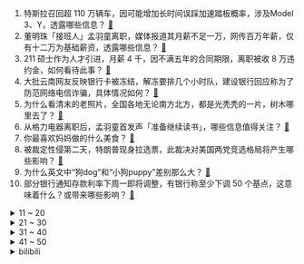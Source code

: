 1. 特斯拉召回超 110 万辆车，因可能增加长时间误踩加速踏板概率，涉及Model 3、Y，透露哪些信息？ [:link:](https://www.zhihu.com/question/600577408)
2. 董明珠「接班人」孟羽童离职，媒体报道其月薪不足一万，网传百万年薪，仅有十二万为基础薪资，透露哪些信息？ [:link:](https://www.zhihu.com/question/600534723)
3. 211 硕士作为人才引进，月薪 4 千，因不满五年的合同期限，离职被收 8 万违约金，如何看待此事？ [:link:](https://www.zhihu.com/question/600419079)
4. 大批云南网友反映银行卡被冻结，解冻要排几个小时队，建设银行回应称为了防范网络电信诈骗，具体情况如何？ [:link:](https://www.zhihu.com/question/600378266)
5. 为什么看清末的老照片，全国各地无论南方北方，都是光秃秃的一片，树木哪里去了？ [:link:](https://www.zhihu.com/question/63942060)
6. 从格力电器离职后，孟羽童首发声「准备继续读书」，哪些信息值得关注？ [:link:](https://www.zhihu.com/question/600358066)
7. 你最喜欢妈妈做的什么美食？ [:link:](https://www.zhihu.com/question/562046126)
8. 被裁定性侵第二天，特朗普现身拉选票，此裁决对美国两党竞选格局将产生哪些影响？ [:link:](https://www.zhihu.com/question/600370864)
9. 为什么英文中“狗dog”和“小狗puppy”差别那么大？ [:link:](https://www.zhihu.com/question/600172606)
10. 部分银行通知存款利率下周一即将调整，有银行称至少下调 50 个基点，这意味着什么？或带来哪些影响？ [:link:](https://www.zhihu.com/question/600592835)
<details>
<summary>11 ~ 20</summary>

11. 马论匹、猪论头、狗论条，为什么都是生活中常见的动物，但计量单位却不同？ [:link:](https://www.zhihu.com/question/599754988)
12. 如何评价《漫长的季节》中张静初饰演的成年沈墨？ [:link:](https://www.zhihu.com/question/599052121)
13. 电影《肖申克的救赎》中，老布伦获得了自由，为什么还要自杀？ [:link:](https://www.zhihu.com/question/593285390)
14. 中国政府欧亚事务特别代表将赴乌克兰等五国访问，有哪些信息值得关注？ [:link:](https://www.zhihu.com/question/600582306)
15. 辛巴直播致榴莲涨价，市监局回应，你对该事件都有哪些看法？ [:link:](https://www.zhihu.com/question/600353374)
16. 《漫长的季节》中李巧云最后为什么选择了王响而不是吴老师？ [:link:](https://www.zhihu.com/question/600449725)
17. 520 送老婆/女友什么口红她会夸我真会买？ [:link:](https://www.zhihu.com/question/599192185)
18. 四川一学校要求家长排班到校站岗，当地教育局回应称「并无不当」，怎样看待校方做法？有哪些实际问题要考虑？ [:link:](https://www.zhihu.com/question/600333194)
19. 为什么在河西走廊旅行时，明明感觉此地很荒凉，却能体验到一种「历史的厚重感」？ [:link:](https://www.zhihu.com/question/599400216)
20. 把正版书的内容扫描印刷成书后进行贩卖是否属于盗版行为？ [:link:](https://www.zhihu.com/question/516645930)
</details>
<details>
<summary>21 ~ 30</summary>

21. 笔记本将会在多少年后开始流行1TB内存？ [:link:](https://www.zhihu.com/question/600184715)
22. 年轻人不爱社交、出现「卡顿」，更多的是心理逃避还是单纯觉得没必要？ [:link:](https://www.zhihu.com/question/600395673)
23. 叙述性诡计如何运用在电子游戏之中？ [:link:](https://www.zhihu.com/question/596748452)
24. 职场打工人的笔记本怎么选？有哪些推荐？ [:link:](https://www.zhihu.com/question/596333630)
25. 如何看待稚晖君创业「智元机器人」，其前景如何？ [:link:](https://www.zhihu.com/question/593949406)
26. 家里猫咪将近 10 岁了，最近瘦了很多，要给它换老年猫粮吗？ [:link:](https://www.zhihu.com/question/596680458)
27. 女生在饭局中该如何表现方能比较得体？ [:link:](https://www.zhihu.com/question/282918159)
28. 《漫长的季节》里有哪些惊艳的台词？ [:link:](https://www.zhihu.com/question/598845291)
29. 如果只让你给养猫新手推荐一件好物，你会推荐什么？ [:link:](https://www.zhihu.com/question/595576516)
30. 《崩坏：星穹铁道》中有哪些让你会心一笑的梗？ [:link:](https://www.zhihu.com/question/598674124)
</details>
<details>
<summary>31 ~ 40</summary>

31. 哪些旅行地，让你感受真切理解了「何为苍凉」？ [:link:](https://www.zhihu.com/question/599400303)
32. 养宠生活中，有什么好物能瞬间提升「养宠幸福感」？ [:link:](https://www.zhihu.com/question/597543412)
33. 烧烤型高温或大范围出现，山东河北可能为中心，部分地区或超 40 度，面对极端高温天气如何应对？ [:link:](https://www.zhihu.com/question/600517301)
34. 为什么《原神》钟离的大招语音「天动万象」在英文版里要被翻译为"I will have order"啊？ [:link:](https://www.zhihu.com/question/454824234)
35. 掘金 4-2 太阳，太阳 25 分惨败出局，如何评价今年季后赛杜兰特的表现？ [:link:](https://www.zhihu.com/question/600563590)
36. 《漫长的季节》被网友批爹味重，看过这部剧的你体感如何？ [:link:](https://www.zhihu.com/question/599932706)
37. 而今社会压力下，对母爱的评价会不会缩水？ [:link:](https://www.zhihu.com/question/599882013)
38. 2023 季中冠军赛 JDG 3:0 击败 GG 晋级胜者组，如何评价这场比赛？ [:link:](https://www.zhihu.com/question/600662245)
39. 7岁前由奶奶带大，孩子现在问题很多，怎么办？ [:link:](https://www.zhihu.com/question/598943088)
40. 传福特中国将裁员超 1300 人，N+3 赔偿，官方回应正打造更加精简、灵活的组织结构，具体情况如何？ [:link:](https://www.zhihu.com/question/600605109)
</details>
<details>
<summary>41 ~ 50</summary>

41. GPT4 对手 Claude 史诗升级，一次提取十万 token，百页资料一分钟总结完，将有哪些影响？ [:link:](https://www.zhihu.com/question/600571085)
42. 中国恒大公告称，公司、附属公司广州凯隆及公司控股股东许家印是执行通知的被执行人，哪些信息值得关注? [:link:](https://www.zhihu.com/question/600670444)
43. 世卫组织宣布猴痘疫情不再构成「国际关注的突发公共卫生事件」，这意味着什么？ [:link:](https://www.zhihu.com/question/600467458)
44. 传统武术有哪些比较实用又简单的技法？ [:link:](https://www.zhihu.com/question/588869724)
45. 怎样陪孩子玩，能激发孩子的想象力和创造力？ [:link:](https://www.zhihu.com/question/596727366)
46. 猫除了猫粮，还要补充什么营养品？ [:link:](https://www.zhihu.com/question/382550738)
47. 多地金融管理部门发出提示，谨慎防范「零首付购房」陷阱，「零首付购房」本质是什么？有哪些风险？ [:link:](https://www.zhihu.com/question/600580504)
48. 想要裸辞，为什么身边的人总是劝我「骑驴找马」？ [:link:](https://www.zhihu.com/question/593528181)
49. 哪个瞬间你发现自己的青春结束了？ [:link:](https://www.zhihu.com/question/598400987)
50. 人的大脑是如何控制躯体的？ [:link:](https://www.zhihu.com/question/390719389)
</details><details>
<summary>bilibili</summary>

</details>